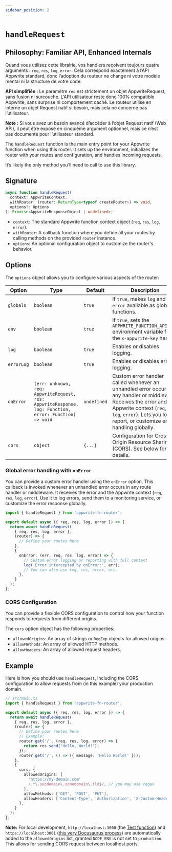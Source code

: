 ```yaml
---
sidebar_position: 2
---
```


# `handleRequest`

## Philosophy: Familiar API, Enhanced Internals

Quand vous utilisez cette librairie, vos handlers reçoivent toujours quatre arguments : `req`, `res`, `log`, `error`. Cela correspond exactement à l’API Appwrite standard, donc l’adoption du routeur ne change ni votre modèle mental ni la structure de votre code.

**API simplifiée :** Le paramètre `req` est strictement un objet AppwriteRequest, sans fusion ni surcouche. L’API utilisateur reste donc 100% compatible Appwrite, sans surprise ni comportement caché. Le routeur utilise en interne un objet Request natif si besoin, mais cela ne concerne pas l’utilisateur.

**Note :** Si vous avez un besoin avancé d’accéder à l’objet Request natif (Web API), il peut être exposé en cinquième argument optionnel, mais ce n’est pas documenté pour l’utilisateur standard.

The `handleRequest` function is the main entry point for your Appwrite function when using this router. It sets up the environment, initializes the router with your routes and configuration, and handles incoming requests.

It’s likely the only method you’ll need to call to use this library.

## Signature

```typescript
async function handleRequest(
  context: AppwriteContext,
  withRouter: (router: ReturnType<typeof createRouter>) => void,
  options?: Options
): Promise<AppwriteResponseObject | undefined>;
```

- `context`: The standard Appwrite function context object (`req`, `res`, `log`, `error`).
- `withRouter`: A callback function where you define all your routes by calling methods on the provided `router` instance.
- `options`: An optional configuration object to customize the router's behavior.

## Options

The `options` object allows you to configure various aspects of the router:

| Option     | Type                                                                                                  | Default     | Description                                                                                                                                                                                                                          |
| ---------- | ----------------------------------------------------------------------------------------------------- | ----------- | ------------------------------------------------------------------------------------------------------------------------------------------------------------------------------------------------------------------------------------ |
| `globals`  | `boolean`                                                                                             | `true`      | If `true`, makes `log` and `error` available as global functions.                                                                                                                                                                    |
| `env`      | `boolean`                                                                                             | `true`      | If `true`, sets the `APPWRITE_FUNCTION_API_KEY` environment variable from the `x-appwrite-key` header.                                                                                                                               |
| `log`      | `boolean`                                                                                             | `true`      | Enables or disables logging.                                                                                                                                                                                                         |
| `errorLog` | `boolean`                                                                                             | `true`      | Enables or disables error logging.                                                                                                                                                                                                   |
| `onError`  | `(err: unknown, req: AppwriteRequest, res: AppwriteResponse, log: Function, error: Function) => void` | `undefined` | Custom error handler called whenever an unhandled error occurs in any handler or middleware. Receives the error and the Appwrite context (`req`, `res`, `log`, `error`). Lets you log, report, or customize error handling globally. |
| `cors`     | `object`                                                                                              | `{...}`     | Configuration for Cross-Origin Resource Sharing (CORS). See below for details.                                                                                                                                                       |

### Global error handling with `onError`

You can provide a custom error handler using the `onError` option. This callback is invoked whenever an unhandled error occurs in any route handler or middleware. It receives the error and the Appwrite context (`req`, `res`, `log`, `error`). Use it to log errors, send them to a monitoring service, or customize the error response globally.

```typescript
import { handleRequest } from 'appwrite-fn-router';

export default async ({ req, res, log, error }) => {
  return await handleRequest(
    { req, res, log, error },
    (router) => {
      // Define your routes here
    },
    {
      onError: (err, req, res, log, error) => {
        // Custom error logging or reporting with full context
        log('Error intercepted by onError:', err);
        // You can also use req, res, error, etc.
      },
    }
  );
};
```

### CORS Configuration

You can provide a flexible CORS configuration to control how your function responds to requests from different origins.

The `cors` option object has the following properties:

- `allowedOrigins`: An array of strings or `RegExp` objects for allowed origins.
- `allowMethods`: An array of allowed HTTP methods.
- `allowHeaders`: An array of allowed request headers.

## Example

Here is how you should use `handleRequest`, including the CORS configuration to allow requests from (in this example) your production domain.

```typescript
// src/main.ts
import { handleRequest } from 'appwrite-fn-router';

export default async ({ req, res, log, error }) => {
  return await handleRequest(
    { req, res, log, error },
    (router) => {
      // Define your routes here
      // Example:
      router.get('/', (req, res, log, error) => {
        return res.send('Hello, World!');
      });
      router.get('/', () => ({ message: 'Hello World!' }));
    },
    {
      cors: {
        allowedOrigins: [
          'https://my-domain.com'
          /.*\.subdomain\.somedomain\.tld$/, // you may use regex
        ],
        allowMethods: ['GET', 'POST', 'PUT'],
        allowHeaders: ['Content-Type', 'Authorization', 'X-Custom-Header'],
      },
    }
  );
};
```

**Note:** For local development, `http://localhost:3000` (the [Test function](https://github.com/kaibun/appwrite-fn-router/tree/main/functions/Test)) and `https://localhost:3001` ([this very Docusaurus process](https://github.com/kaibun/appwrite-fn-router/tree/main/doc)) are automatically added to the `allowedOrigins` list, granted `NODE_ENV` is not set to `production`. This allows for sending CORS request between localhost ports.
